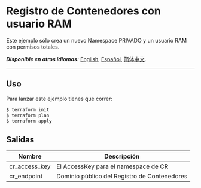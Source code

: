 # Registro de Contenedores con usuario RAM
Este ejemplo sólo crea un nuevo Namespace PRIVADO y un usuario RAM con permisos totales.

***Disponible en otros idiomas:*** [English](https://github.com/roura356a/terraform-alicloud-cr/blob/master/examples/basic/README.md), [Español](https://github.com/roura356a/terraform-alicloud-cr/blob/master/examples/basic/README.es-ES.md), [简体中文](https://github.com/roura356a/terraform-alicloud-cr/blob/master/examples/basic/README.zh-CN.md).

----------------------


## Uso
Para lanzar este ejemplo tienes que correr:

```bash
$ terraform init
$ terraform plan
$ terraform apply
```


## Salidas
| Nombre | Descripción |
|------|-------------|
| cr_access_key | El AccessKey para el namespace de CR |
| cr_endpoint | Dominio público del Registro de Contenedores |
